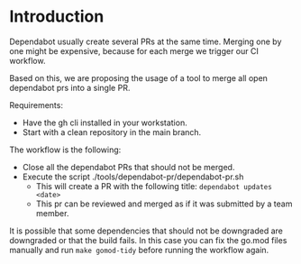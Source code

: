 # Introduction

Dependabot usually create several PRs at the same time. Merging one by one might
be expensive, because for each merge we trigger our CI workflow.

Based on this, we are proposing the usage of a tool to merge all open dependabot
prs into a single PR.

Requirements:
* Have the gh cli installed in your workstation.
* Start with a clean repository in the main branch.

The workflow is the following:

* Close all the dependabot PRs that should not be merged.
* Execute the script ./tools/dependabot-pr/dependabot-pr.sh
  * This will create a PR with the following title: `dependabot updates <date>`
  * This pr can be reviewed and merged as if it was submitted by a team member.


It is possible that some dependencies that should not be downgraded are downgraded or that the build fails. In this case you can fix the go.mod files manually and
run `make gomod-tidy` before running the workflow again.
